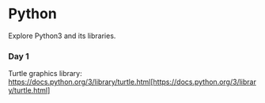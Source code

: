 # Python
Explore Python3 and its libraries.

### Day 1
Turtle graphics library:
https://docs.python.org/3/library/turtle.html[https://docs.python.org/3/library/turtle.html]
